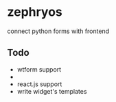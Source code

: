 zephryos
========

connect python forms with frontend


Todo
----

* wtform support
* 
* react.js support
* write widget's templates